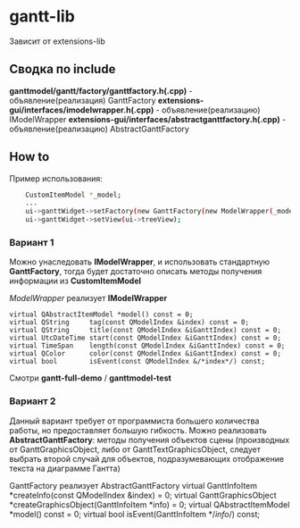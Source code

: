 # gantt-lib

Зависит от extensions-lib

## Сводка по include
**ganttmodel/gantt/factory/ganttfactory.h(.cpp)** 
    - объявление(реализация) GanttFactory
**extensions-gui/interfaces/imodelwrapper.h(.cpp)** 
    - объявление(реализацию) IModelWrapper
**extensions-gui/interfaces/abstractganttfactory.h(.cpp)** 
    - объявление(реализацию) AbstractGanttFactory
## How to

Пример использования:
```sh
    CustomItemModel *_model;
    ...
    ui->ganttWidget->setFactory(new GanttFactory(new ModelWrapper(_model)));
    ui->ganttWidget->setView(ui->treeView);
```
### Вариант 1
Можно унаследовать **IModelWrapper**, и использовать стандартную **GanttFactory**, 
тогда будет достаточно описать методы получения информации из **CustomItemModel**
    
*ModelWrapper* реализует **IModelWrapper**

    virtual QAbstractItemModel *model() const = 0;
    virtual QString     tag(const QModelIndex &index) const = 0;  
    virtual QString     title(const QModelIndex &iGanttIndex) const = 0;
    virtual UtcDateTime start(const QModelIndex &iGanttIndex) const = 0;
    virtual TimeSpan    length(const QModelIndex &iGanttIndex) const = 0;
    virtual QColor      color(const QModelIndex &iGanttIndex) const = 0;
    virtual bool        isEvent(const QModelIndex &/*index*/) const;
    
Смотри **gantt-full-demo** / **ganttmodel-test**
### Вариант 2
Данный вариант требует от программиста большего количества работы, но
предоставляет большую гибкость.
Можно реализовать **AbstractGanttFactory**: методы получения объектов
сцены (производных от GanttGraphicsObject, либо от GanttTextGraphicsObject, 
следует выбрать второй случай для объектов, подразумевающих отображение текста
на диаграмме Гантта)
    
GanttFactory реализует AbstractGanttFactory
    virtual GanttInfoItem *createInfo(const QModelIndex &index) = 0;
    virtual GanttGraphicsObject *createGraphicsObject(GanttInfoItem *info) = 0;
    virtual QAbstractItemModel *model() const = 0;
    virtual bool isEvent(GanttInfoItem */*info*/) const;
    
    